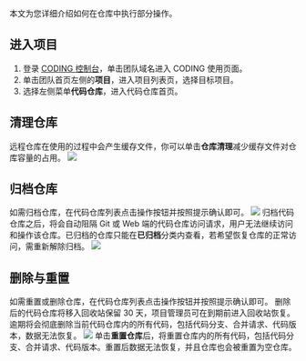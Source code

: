 本文为您详细介绍如何在仓库中执行部分操作。

## 进入项目
1. 登录 [CODING 控制台](https://console.cloud.tencent.com/coding)，单击团队域名进入 CODING 使用页面。
2. 单击团队首页左侧的**项目**，进入项目列表页，选择目标项目。
3. 选择左侧菜单**代码仓库**，进入代码仓库首页。

[](id:clean)
## 清理仓库
远程仓库在使用的过程中会产生缓存文件，你可以单击**仓库清理**减少缓存文件对仓库容量的占用。
![](https://qcloudimg.tencent-cloud.cn/raw/f9dad22b0d70437d15434ba00086044e.png)

[](id:archive)
## 归档仓库
如需归档仓库，在代码仓库列表点击操作按钮并按照提示确认即可。
![](https://qcloudimg.tencent-cloud.cn/raw/f19707517b27ee1dabdc7282953ec152.png)
归档代码仓库之后，将会自动阻隔 Git 或 Web 端的代码仓库访问请求，用户无法继续访问和操作该仓库。已归档的仓库只能在**已归档**分类内查看，若希望恢复仓库的正常访问，需重新解除归档。
![](https://qcloudimg.tencent-cloud.cn/raw/1ac88935b842c201f3e3c11ef457122c.png)

[](id:delete)
## 删除与重置
如需重置或删除仓库，在代码仓库列表点击操作按钮并按照提示确认即可。
删除后的代码仓库将移入回收站保留 30 天，项目管理员可在到期前进入回收站恢复。逾期将会彻底删除当前代码仓库内的所有代码，包括代码分支、合并请求、代码版本，数据无法恢复。
![](https://qcloudimg.tencent-cloud.cn/raw/f5663ca4883677d250872ff197ed0919.png)
单击**重置仓库**后，将重置仓库内的所有代码，包括代码分支、合并请求、代码版本。重置后数据无法恢复，并且仓库也会被重置为空仓库。
